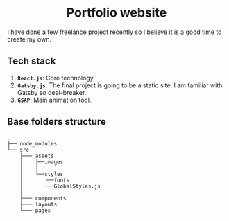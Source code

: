 
<h1 align="center">
  Portfolio website
</h1>

I have done a few freelance project recently so I believe it is a good time to create my own.

## Tech stack

1. **`React.js`**: Core technology.
2. **`Gatsby.js`**: The final project is going to be a static site. I am familiar with Gatsby so deal-breaker.
3. **`GSAP`**: Main animation tool.


## Base folders structure

    .
    ├── node_modules
    └── src
        ├─── assets
        │    ├──images
        │    │   
        │    └──styles
        │       ├──fonts
        │       └──GlobalStyles.js
        │
        ├─── components
        ├─── layouts
        └─── pages

